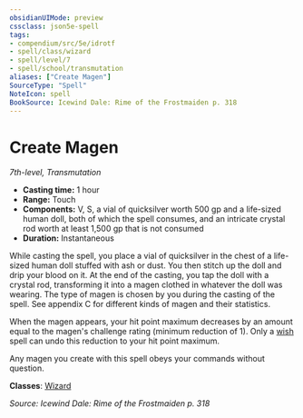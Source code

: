 ```yaml
---
obsidianUIMode: preview
cssclass: json5e-spell
tags:
- compendium/src/5e/idrotf
- spell/class/wizard
- spell/level/7
- spell/school/transmutation
aliases: ["Create Magen"]
SourceType: "Spell"
NoteIcon: spell
BookSource: Icewind Dale: Rime of the Frostmaiden p. 318
---
```

# Create Magen
*7th-level, Transmutation*  

- **Casting time:** 1 hour
- **Range:** Touch
- **Components:** V, S, a vial of quicksilver worth 500 gp and a life-sized human doll, both of which the spell consumes, and an intricate crystal rod worth at least 1,500 gp that is not consumed
- **Duration:** Instantaneous

While casting the spell, you place a vial of quicksilver in the chest of a life-sized human doll stuffed with ash or dust. You then stitch up the doll and drip your blood on it. At the end of the casting, you tap the doll with a crystal rod, transforming it into a magen clothed in whatever the doll was wearing. The type of magen is chosen by you during the casting of the spell. See appendix C for different kinds of magen and their statistics.

When the magen appears, your hit point maximum decreases by an amount equal to the magen's challenge rating (minimum reduction of 1). Only a [wish](/2-Mechanics/CLI/spells/wish.md) spell can undo this reduction to your hit point maximum.

Any magen you create with this spell obeys your commands without question.

**Classes**: [Wizard](/2-Mechanics/CLI/classes/wizard.md)

*Source: Icewind Dale: Rime of the Frostmaiden p. 318*